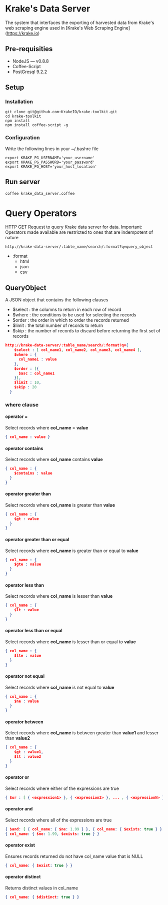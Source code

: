 # Krake's Data Server

The system that interfaces the exporting of harvested data from Krake's web scraping engine
used in [Krake's Web Scraping Engine] (https://krake.io)

## Pre-requisities
- NodeJS — v0.8.8
- Coffee-Script
- PostGresql 9.2.2

## Setup

### Installation
```console
git clone git@github.com:KrakeIO/krake-toolkit.git
cd krake-toolkit
npm install
npm install coffee-script -g
```

### Configuration
Write the following lines in your ~/.bashrc file
```console
export KRAKE_PG_USERNAME='your_username'
export KRAKE_PG_PASSWORD='your_password'
export KRAKE_PG_HOST='your_host_location'
```

## Run server
```console
coffee krake_data_server.coffee
```

# Query Operators
HTTP GET Request to query Krake data server for data. 
Important: Operators made available are restricted to ones that are indempotent of nature

```console
http://krake-data-server/:table_name/search/:format?q=query_object
```

- :format
    - html
    - json
    - csv

## QueryObject
A JSON object that contains the following clauses 
  - $select : the columns to return in each row of record
  - $where : the conditions to be used for selecting the records
  - $order : the order in which to order the records returned
  - $limit : the total number of records to return
  - $skip : the number of records to discard before returning the first set of records

```json
http://krake-data-server/:table_name/search/:format?q={ 
    $select : [ col_name1, col_name2, col_name3, col_name4 ],
    $where : { 
      col_name1 : value 
    },
    $order : [{
      $asc : col_name1
    }],
    $limit : 10,
    $skip : 20
  }
```

### where clause
#### operator =
Select records where **col_name** = **value**
```json
{ col_name : value }

```

#### operator contains
Select records where **col_name** contains **value**
```json
{ col_name : { 
    $contains : value
  } 
}
```

#### operator greater than
Select records where **col_name** is greater than **value**
```json
{ col_name : { 
    $gt : value
  }
}
```

#### operator greater than or equal
Select records where **col_name** is greater than or equal to **value**
```json
{ col_name : { 
    $gte : value
  }
}
```

#### operator less than
Select records where **col_name** is lesser than **value**
```json
{ col_name : { 
    $lt : value
  }
}
```

#### operator less than or equal
Select records where **col_name** is lesser than or equal to **value**
```json
{ col_name : { 
    $lte : value
  }
}
```

#### operator not equal
Select records where **col_name** is not equal to **value**
```json
{ col_name : { 
    $ne : value
  }
}
```

#### operator between
Select records where **col_name** is between greater than **value1** and lesser than **value2** 
```json
{ col_name : { 
    $gt : value1,
    $lt : value2
  }
}
```

#### operator or
Select records where either of the expressions are true
```json
{ $or : [ { <expression1> }, { <expression2> }, ... , { <expressionN> } ] }
```

#### operator and
Select records where all of the expressions are true
```json
{ $and: [ { col_name: { $ne: 1.99 } }, { col_name: { $exists: true } } ] }
{ col_name: { $ne: 1.99, $exists: true } }
```

#### operator exist
Ensures records returned do not have col_name value that is NULL
```json
{ col_name: { $exist: true } }
```

#### operator distinct
Returns distinct values in col_name
```json
{ col_name: { $distinct: true } }
```